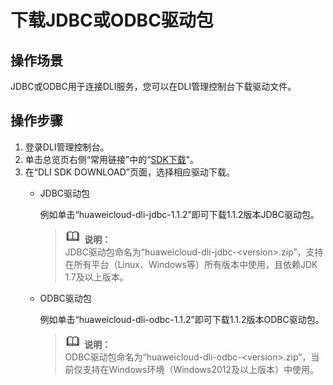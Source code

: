 # 下载JDBC或ODBC驱动包<a name="dli_01_0224"></a>

## 操作场景<a name="section44958387161653"></a>

JDBC或ODBC用于连接DLI服务，您可以在DLI管理控制台下载驱动文件。

## 操作步骤<a name="section47644174162247"></a>

1.  登录DLI管理控制台。
2.  单击总览页右侧“常用链接”中的“[SDK下载](https://uquery-sdk.obs-website.cn-north-1.myhwclouds.com/)”。
3.  在“DLI SDK DOWNLOAD”页面，选择相应驱动下载。
    -   JDBC驱动包

        例如单击“huaweicloud-dli-jdbc-1.1.2”即可下载1.1.2版本JDBC驱动包。

        >![](public_sys-resources/icon-note.gif) **说明：**   
        >JDBC驱动包命名为“huaweicloud-dli-jdbc-<version\>.zip”，支持在所有平台（Linux、Windows等）所有版本中使用，且依赖JDK 1.7及以上版本。  


    -   ODBC驱动包

        例如单击“huaweicloud-dli-odbc-1.1.2”即可下载1.1.2版本ODBC驱动包。

        >![](public_sys-resources/icon-note.gif) **说明：**   
        >ODBC驱动包命名为“huaweicloud-dli-odbc-<version\>.zip”，当前仅支持在Windows环境（Windows2012及以上版本）中使用。  




